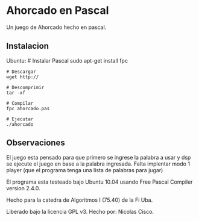 Ahorcado en Pascal
==================

Un juego de Ahorcado hecho en pascal.

Instalacion
----------
Ubuntu:
	# Instalar Pascal
	sudo apt-get install fpc

	# Descargar
	wget http://

	# Descomprimir
	tar -xf 

	# Compilar
	fpc ahorcado.pas

	# Ejecutar
	./ahorcado

Observaciones
-------------

El juego esta pensado para que primero se ingrese la palabra a usar y dsp se ejecute el juego en base a la palabra ingresada.
Falta implentar modo 1 player (que el programa tenga una lista de palabras para jugar)

El programa esta testeado bajo Ubuntu 10.04 usando Free Pascal Compiler version 2.4.0.

Hecho para la catedra de Algoritmos I (75.40) de la Fi Uba.

Liberado bajo la licencia GPL v3.
Hecho por: Nicolas Cisco.


